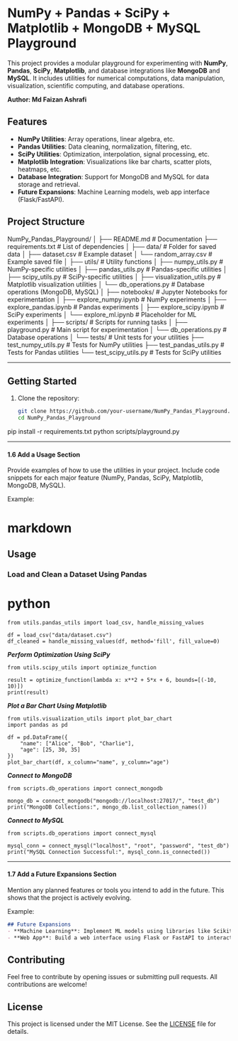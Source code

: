 # NumPy + Pandas + SciPy + Matplotlib + MongoDB + MySQL Playground

This project provides a modular playground for experimenting with **NumPy**, **Pandas**, **SciPy**, **Matplotlib**, and database integrations like **MongoDB** and **MySQL**. It includes utilities for numerical computations, data manipulation, visualization, scientific computing, and database operations.

**Author: Md Faizan Ashrafi**

## Features
- **NumPy Utilities**: Array operations, linear algebra, etc.
- **Pandas Utilities**: Data cleaning, normalization, filtering, etc.
- **SciPy Utilities**: Optimization, interpolation, signal processing, etc.
- **Matplotlib Integration**: Visualizations like bar charts, scatter plots, heatmaps, etc.
- **Database Integration**: Support for MongoDB and MySQL for data storage and retrieval.
- **Future Expansions**: Machine Learning models, web app interface (Flask/FastAPI).


## Project Structure

NumPy_Pandas_Playground/
│
├── README.md                  # Documentation
├── requirements.txt           # List of dependencies
│
├── data/                      # Folder for saved data
│   ├── dataset.csv            # Example dataset
│   └── random_array.csv       # Example saved file
│
├── utils/                     # Utility functions
│   ├── numpy_utils.py         # NumPy-specific utilities
│   ├── pandas_utils.py        # Pandas-specific utilities
│   ├── scipy_utils.py         # SciPy-specific utilities
│   ├── visualization_utils.py # Matplotlib visualization utilities
│   └── db_operations.py       # Database operations (MongoDB, MySQL)
│
├── notebooks/                 # Jupyter Notebooks for experimentation
│   ├── explore_numpy.ipynb    # NumPy experiments
│   ├── explore_pandas.ipynb   # Pandas experiments
│   ├── explore_scipy.ipynb    # SciPy experiments
│   └── explore_ml.ipynb       # Placeholder for ML experiments
│
├── scripts/                   # Scripts for running tasks
│   ├── playground.py          # Main script for experimentation
│   └── db_operations.py       # Database operations
│
└── tests/                     # Unit tests for your utilities
    ├── test_numpy_utils.py    # Tests for NumPy utilities
    ├── test_pandas_utils.py   # Tests for Pandas utilities
    └── test_scipy_utils.py    # Tests for SciPy utilities

---

## Getting Started
1. Clone the repository:
   ```bash
   git clone https://github.com/your-username/NumPy_Pandas_Playground.git
   cd NumPy_Pandas_Playground
   
pip install -r requirements.txt
python scripts/playground.py


---

#### **1.6 Add a Usage Section**
Provide examples of how to use the utilities in your project. Include code snippets for each major feature (NumPy, Pandas, SciPy, Matplotlib, MongoDB, MySQL).

Example:

# markdown
## Usage

### Load and Clean a Dataset Using Pandas
# python

```
from utils.pandas_utils import load_csv, handle_missing_values

df = load_csv("data/dataset.csv")
df_cleaned = handle_missing_values(df, method='fill', fill_value=0)
```
***Perform Optimization Using SciPy***
```
from utils.scipy_utils import optimize_function

result = optimize_function(lambda x: x**2 + 5*x + 6, bounds=[(-10, 10)])
print(result)
```
***Plot a Bar Chart Using Matplotlib***
```
from utils.visualization_utils import plot_bar_chart
import pandas as pd

df = pd.DataFrame({
    "name": ["Alice", "Bob", "Charlie"],
    "age": [25, 30, 35]
})
plot_bar_chart(df, x_column="name", y_column="age")
```
***Connect to MongoDB***
```
from scripts.db_operations import connect_mongodb

mongo_db = connect_mongodb("mongodb://localhost:27017/", "test_db")
print("MongoDB Collections:", mongo_db.list_collection_names())
```
***Connect to MySQL***
```
from scripts.db_operations import connect_mysql

mysql_conn = connect_mysql("localhost", "root", "password", "test_db")
print("MySQL Connection Successful:", mysql_conn.is_connected())

```

---

#### **1.7 Add a Future Expansions Section**
Mention any planned features or tools you intend to add in the future. This shows that the project is actively evolving.

Example:

```markdown
## Future Expansions
- **Machine Learning**: Implement ML models using libraries like Scikit-learn or TensorFlow.
- **Web App**: Build a web interface using Flask or FastAPI to interact with your utilities.
```

## Contributing
Feel free to contribute by opening issues or submitting pull requests. All contributions are welcome!

## License
This project is licensed under the MIT License. See the [LICENSE](LICENSE) file for details.

